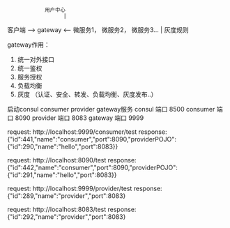 
                用户中心
                      |
客户端 --> gateway <-- 微服务1， 微服务2， 微服务3...
                      |
                灰度规则



gateway作用：
1. 统一对外接口
2. 统一鉴权
3. 服务授权
4. 负载均衡
5. 灰度
（认证、安全、转发、负载均衡、灰度发布..）

启动consul  consumer  provider  gateway服务
consul  端口  8500
consumer  端口  8090
provider  端口 8083
gateway 端口 9999

request: http://localhost:9999/consumer/test
response: {"id":441,"name":"consumer","port":8090,"providerPOJO":{"id":290,"name":"hello","port":8083}}

request: http://localhost:8090/test
response: {"id":442,"name":"consumer","port":8090,"providerPOJO":{"id":291,"name":"hello","port":8083}}



request: http://localhost:9999/provider/test
response: {"id":289,"name":"provider","port":8083}

request: http://localhost:8083/test
response: {"id":292,"name":"provider","port":8083}
